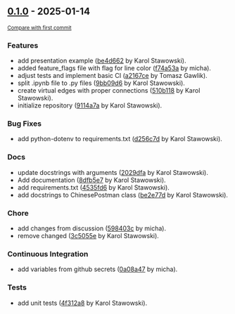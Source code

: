 <!-- insertion marker -->
## [0.1.0](https://github.com/LLaMas-TM/ChinesePostmanProblem/releases/tag/0.1.0) - 2025-01-14

<small>[Compare with first commit](https://github.com/LLaMas-TM/ChinesePostmanProblem/compare/9114a7aeec6421ffd8b469f8adb17c6555ad0497...0.1.0)</small>

### Features

- add presentation example ([be4d662](https://github.com/LLaMas-TM/ChinesePostmanProblem/commit/be4d662ef8b16cbccf5e78f0583cba941b698fa4) by Karol Stawowski).
- added feature_flags file with flag for line color ([f74a53a](https://github.com/LLaMas-TM/ChinesePostmanProblem/commit/f74a53a0a4bfd1ebd5abb55a2cd8ec3487169d4d) by micha).
- adjust tests and implement basic CI ([a2167ce](https://github.com/LLaMas-TM/ChinesePostmanProblem/commit/a2167ced83e868c5e3dd419d735e51d3ea118321) by Tomasz Gawlik).
- split .ipynb file to .py files ([9bb09d6](https://github.com/LLaMas-TM/ChinesePostmanProblem/commit/9bb09d6eb1c8403627e14653156ccde9e0929b37) by Karol Stawowski).
- create virtual edges with proper connections ([510b118](https://github.com/LLaMas-TM/ChinesePostmanProblem/commit/510b1186a0d23527e57d36999373bfd2b3c14edf) by Karol Stawowski).
- initialize repository ([9114a7a](https://github.com/LLaMas-TM/ChinesePostmanProblem/commit/9114a7aeec6421ffd8b469f8adb17c6555ad0497) by Karol Stawowski).

### Bug Fixes

- add python-dotenv to requirements.txt ([d256c7d](https://github.com/LLaMas-TM/ChinesePostmanProblem/commit/d256c7d287490c0aa515e3652d8827fa2a60de28) by Karol Stawowski).

### Docs

- update docstrings with arguments ([2029dfa](https://github.com/LLaMas-TM/ChinesePostmanProblem/commit/2029dfa719c6ef41bf4f75d4b00a7a44755764c1) by Karol Stawowski).
- Add documentation ([8dfb5e7](https://github.com/LLaMas-TM/ChinesePostmanProblem/commit/8dfb5e77ac56a204e860baf1155ccd2cd25f6f03) by Karol Stawowski).
- add requirements.txt ([4535fd6](https://github.com/LLaMas-TM/ChinesePostmanProblem/commit/4535fd6552592014123e131d2de137e6f1ab1441) by Karol Stawowski).
- add docstrings to ChinesePostman class ([be2e77d](https://github.com/LLaMas-TM/ChinesePostmanProblem/commit/be2e77dc093100532a6a861046148da248f48b02) by Karol Stawowski).

### Chore

- add changes from discussion ([598403c](https://github.com/LLaMas-TM/ChinesePostmanProblem/commit/598403c397af4f82c42ec7887f5cfe0a81e27c66) by micha).
- remove changed ([3c5055e](https://github.com/LLaMas-TM/ChinesePostmanProblem/commit/3c5055ebf0d00f5aa7e3027e7e0222a14651508d) by Karol Stawowski).

### Continuous Integration

- add variables from github secrets ([0a08a47](https://github.com/LLaMas-TM/ChinesePostmanProblem/commit/0a08a47b046f2235c48d4a12dcfa2af2d8f56d30) by micha).

### Tests

- add unit tests ([4f312a8](https://github.com/LLaMas-TM/ChinesePostmanProblem/commit/4f312a85c50af2779095da89bca784ac125dceb9) by Karol Stawowski).
